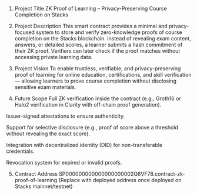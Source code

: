 1. Project Title
ZK Proof of Learning – Privacy-Preserving Course Completion on Stacks

2. Project Description
This smart contract provides a minimal and privacy-focused system to store and verify zero-knowledge proofs of course completion on the Stacks blockchain.
Instead of revealing exam content, answers, or detailed scores, a learner submits a hash commitment of their ZK proof. Verifiers can later check if the proof matches without accessing private learning data.

3. Project Vision
To enable trustless, verifiable, and privacy-preserving proof of learning for online education, certifications, and skill verification — allowing learners to prove course completion without disclosing sensitive exam materials.

4. Future Scope
Full ZK verification inside the contract (e.g., Groth16 or Halo2 verification in Clarity with off-chain proof generation).

Issuer-signed attestations to ensure authenticity.

Support for selective disclosure (e.g., proof of score above a threshold without revealing the exact score).

Integration with decentralized identity (DID) for non-transferable credentials.

Revocation system for expired or invalid proofs.

5. Contract Address
SP000000000000000000002Q6VF78.contract-zk-proof-of-learning
(Replace with deployed address once deployed on Stacks mainnet/testnet)
